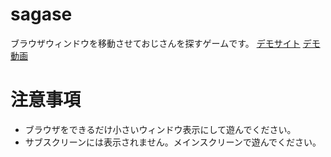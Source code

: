 # sagase

ブラウザウィンドウを移動させておじさんを探すゲームです。
[デモサイト](asa-to.github.io/sagase/)
[デモ動画](https://github.com/Asa-to/sagase/assets/46988205/a91985d6-02e9-44fb-9692-2a44ea8a0b36)

# 注意事項

- ブラウザをできるだけ小さいウィンドウ表示にして遊んでください。
- サブスクリーンには表示されません。メインスクリーンで遊んでください。

